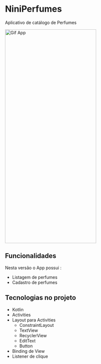 # NiniPerfumes

Aplicativo de catálogo de Perfumes

<img src="https://github.com/belleb23/NiniPerfumes/assets/115180927/d90f6f31-26e5-4cd8-9451-14f945fd721d" alt="Gif App" width="300" height="700"/>

## Funcionalidades

Nesta versão o App possui :
 
- Listagem de perfumes
- Cadastro de perfumes

## Tecnologias no projeto 

- Kotlin
- Activities
- Layout para Activities
    - ConstraintLayout
    - TextView
    - RecyclerView
    - EditText
    - Button
- Binding de View
- Listener de clique
